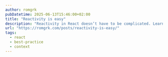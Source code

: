 ```yaml
---
author: romgrk
pubDatetime: 2025-06-13T15:46:00+02:00
title: "Reactivity is easy"
description: "Reactivity in React doesn’t have to be complicated. Learn how fine-grained, selector-based reactivity works with a 35-line solution—no magic, just clean code."
url: "https://romgrk.com/posts/reactivity-is-easy/"
tags:
  - react
  - best-practice
  - context
---
```

